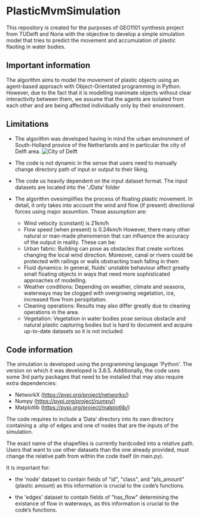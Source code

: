 # PlasticMvmSimulation
This repository is created for the purposes of GEO1101 synthesis project from TUDelft and Noria with the objective to develop a simple simulation model that tries to predict the movement and accumulation of plastic flaoting in water bodies.

## Important information
The algorithm aims to model the movement of plastic objects using an agent-based approach with Object-Orientated programming in Python. However, due to the fact that it is modelling inanimate objects without clear interactivity between them, we assume that the agents are isolated from each other and are being affected individually only by their environment.

## Limitations
- The algorithm was developed having in mind the urban environment of South-Holland provice of the Netherlands and in particular the city of Delft area. ![City of Delft](https://www.google.com/maps/vt/data=9DSKHP38T__S9MAEQKeSlOCx5me129gsIymgTraM3w03AWQKcEJbKH1_CTmigIYVkxL1dwmQpDIFmEblLHLODxLZW-PpQTH8J11N1i6s0XB9KTd5R-7wXRuDGXSqC7uDkAfWywm_-Of8MweWAYa94d2G6jMNoqbas8Te6rwZipjETwSQgwcWuPHSLrnBTy1MOKUXvQB8r_d3xHA5ybUhmwusnfg5oDh2gsxQjvcRL1AoU18)

- The code is not dynamic in the sense that users need to manually change directory path of input or output to their liking.
- The code us heavily dependent on the input dataset format.
    The input datasets are located into the './Data' folder   
- The algorithm ovesimplifies the process of floating plastic movement. In detail, it only takes into account the wind and flow (if present) directional forces using major assumtion. These assumption are:
    - Wind velocity (constant) is 21km/h 
    - Flow speed (when present) is 0.24km/h
However, there many other natural or man-made phenomenon that can influence the accuracy of the output in reality. These can be:
    - Urban fabric: Building can pose as obstacles that create vortices changing the local wind direction. Moreover, canal or rivers could be protected with railings or walls obstracting trash falling in them
    - Fluid dynamics: In general, fluids' unstable behaviour affect greatly small floating objects in ways that need more sophisticated approaches of modelling. 
    - Weather conditions: Depending on weather, climate and seasons, waterways may be clogged with overgrowing vegetation, ice, increased flow from persipitation.
    - Cleaning operations: Results may also differ greatly due to cleaning operations in the area.
    - Vegetation: Vegetation in water bodies pose serious obstacle and natural plastic capturing bodies but is hard to document and acquire up-to-date datasets so it is not included. 

## Code information
The simulation is developed using the programming language 'Python'. The version on which it was developed is 3.8.5. Additionally, the code uses some 3rd party packages that need to be installed that may also require extra dependencies: 
- NetworkX (https://pypi.org/project/networkx/)
- Numpy (https://pypi.org/project/numpy/)
- Matplotlib (https://pypi.org/project/matplotlib/)

The code requires to include a ’Data’ directory into its own directory containing a .shp of edges and one of nodes that are the inputs of the simulation.  

The exact name of the shapefiles is currently hardcoded into a relative path.  Users that want to use  other  datasets  than  the  one already provided,  must  change  the  relative  path  from within the code itself (in main.py).

It is important for:
- the 'node' dataset to contain fields of "id", "class", and "pls_amount" (plastic amount) as this information is crucial to the code’s functions.

- the 'edges' dataset to contain fields of "has_flow" determining the existance of flow in waterways, as this information is crucial to the code’s functions.